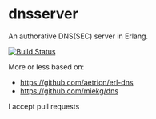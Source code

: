 # dnsserver
An authorative DNS(SEC) server in Erlang.

[![Build Status](https://travis-ci.org/rikribbers/dnsserver.svg?branch=master)](https://travis-ci.org/rikribbers/dnsserver)

More or less based on:

- https://github.com/aetrion/erl-dns
- https://github.com/miekg/dns

I accept pull requests